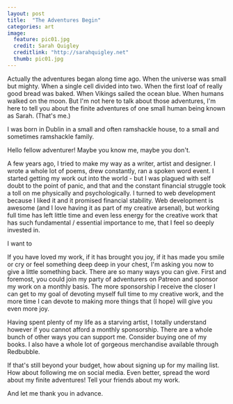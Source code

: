 ```yaml
---
layout: post
title:  "The Adventures Begin"
categories: art
image:
  feature: pic01.jpg
  credit: Sarah Quigley
  creditlink: "http://sarahquigley.net"
  thumb: pic01.jpg
---
```


Actually the adventures began along time ago. When the universe was small but mighty. When a single cell divided into two. When the first loaf of really good bread was baked. When Vikings sailed the ocean blue. When humans walked on the moon. But I'm not here to talk about those adventures, I'm here to tell you about the finite adventures of one small human being known as Sarah. (That's me.)

I was born in Dublin in a small and often ramshackle house, to a small and sometimes ramshackle family.

Hello fellow adventurer! Maybe you know me, maybe you don't.

A few years ago, I tried to make my way as a writer, artist and designer. I wrote a whole lot of poems, drew constantly, ran a spoken word event. I started getting my work out into the world - but I was plagued with self doubt to the point of panic, and that and the constant financial struggle took a toll on me physically and psychologically. I turned to web development because I liked it and it promised financial stability. Web development is awesome (and I love having it as part of my creative arsenal), but working full time has left little time and even less energy for the creative work that has such fundamental / essential importance to me, that I feel so deeply invested in.

I want to


If you have loved my work, if it has brought you joy, if it has made you smile or cry or feel something deep deep in your chest, I'm asking you now to give a little something back. There are so many ways you can give. First and foremost, you could join my party of adventurers on Patreon and sponsor my work on a monthly basis. The more sponsorship I receive the closer I can get to my goal of devoting myself full time to my creative work, and the more time I can devote to making more things that (I hope) will give you even more joy.

Having spent plenty of my life as a starving artist, I totally understand however if you cannot afford a monthly sponsorship. There are a whole bunch of other ways you can support me. Consider buying one of my books. I also have a whole lot of gorgeous merchandise available through Redbubble.

If that's still beyond your budget, how about signing up for my mailing list. How about following me on social media. Even better, spread the word about my finite adventures! Tell your friends about my work.

And let me thank you in advance.
